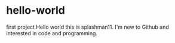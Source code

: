 # hello-world
first project
Hello world this is splashman11. I'm new to Github and interested in code and programming.
